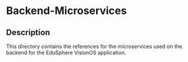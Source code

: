 # Backend-Microservices

## Description

This directory contains the references for the microservices used on the backend for the EduSphere VisionOS application.

